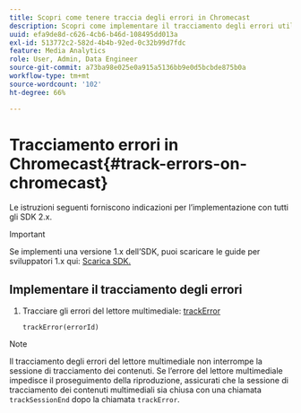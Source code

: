 ```yaml
---
title: Scopri come tenere traccia degli errori in Chromecast
description: Scopri come implementare il tracciamento degli errori utilizzando Media SDK in Chromecast.
uuid: efa9de8d-c626-4cb6-b46d-108495dd013a
exl-id: 513772c2-582d-4b4b-92ed-0c32b99d7fdc
feature: Media Analytics
role: User, Admin, Data Engineer
source-git-commit: a73ba98e025e0a915a5136bb9e0d5bcbde875b0a
workflow-type: tm+mt
source-wordcount: '102'
ht-degree: 66%

---
```


# Tracciamento errori in Chromecast{#track-errors-on-chromecast}

Le istruzioni seguenti forniscono indicazioni per l’implementazione con tutti gli SDK 2.x.

>[!IMPORTANT]
>
>Se implementi una versione 1.x dell’SDK, puoi scaricare le guide per sviluppatori 1.x qui: [Scarica SDK.](/help/getting-started/download-sdks.md)

## Implementare il tracciamento degli errori

1. Tracciare gli errori del lettore multimediale: [trackError](https://adobe-marketing-cloud.github.io/media-sdks/reference/chromecast/ADBMobile.media.html#.trackError)

   ```
   trackError(errorId)
   ```

>[!NOTE]
>
>Il tracciamento degli errori del lettore multimediale non interrompe la sessione di tracciamento dei contenuti. Se l’errore del lettore multimediale impedisce il proseguimento della riproduzione, assicurati che la sessione di tracciamento dei contenuti multimediali sia chiusa con una chiamata `trackSessionEnd` dopo la chiamata `trackError`.

